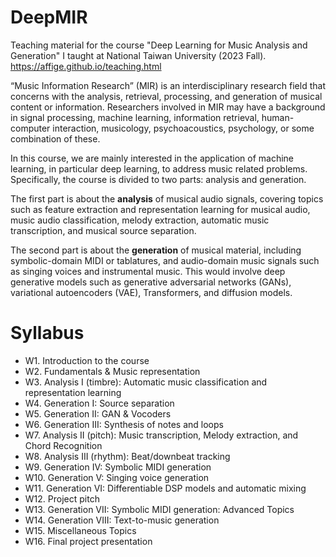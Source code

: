 # DeepMIR
Teaching material for the course "Deep Learning for Music Analysis and Generation" I taught at National Taiwan University (2023 Fall).
https://affige.github.io/teaching.html

“Music Information Research” (MIR) is an interdisciplinary research field that concerns with the analysis, retrieval, processing, and generation of musical content or information. Researchers involved in MIR may have a background in signal processing, machine learning, information retrieval, human-computer interaction, musicology, psychoacoustics, psychology, or some combination of these.

In this course, we are mainly interested in the application of machine learning, in particular deep learning, to address music related problems. Specifically, the course is divided to two parts: analysis and generation.

The first part is about the **analysis** of musical audio signals, covering topics such as feature extraction and representation learning for musical audio, music audio classification, melody extraction, automatic music transcription, and musical source separation.

The second part is about the **generation** of musical material, including symbolic-domain MIDI or tablatures, and audio-domain music signals such as singing voices and instrumental music. This would involve deep generative models such as generative adversarial networks (GANs), variational autoencoders (VAE), Transformers, and diffusion models. 


# Syllabus
* W1. Introduction to the course
* W2. Fundamentals & Music representation
* W3. Analysis I (timbre): Automatic music classification and representation learning
* W4. Generation I: Source separation
* W5. Generation II: GAN & Vocoders
* W6. Generation III: Synthesis of notes and loops
* W7. Analysis II (pitch): Music transcription, Melody extraction, and Chord Recognition
* W8. Analysis III (rhythm): Beat/downbeat tracking
* W9. Generation IV: Symbolic MIDI generation
* W10. Generation V: Singing voice generation
* W11. Generation VI: Differentiable DSP models and automatic mixing
* W12. Project pitch
* W13. Generation VII: Symbolic MIDI generation: Advanced Topics
* W14. Generation VIII: Text-to-music generation
* W15. Miscellaneous Topics
* W16. Final project presentation
